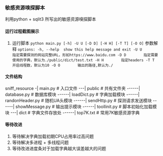 ### 敏感资源嗅探脚本
利用python + sqlit3 所写出的敏感资源嗅探脚本

#### 运行过程截图展示

1. 运行脚本
   `
   python main.py [-h] -U U [-D D] [-H H] [-T T] [-O O]
   `
   参数解释 
   `
   options:
  -h, --help  show this help message and exit
  -U U        指定需要探测的网站完整URL，形如https://www.baidu.com
  -D D        指定需要使用的字典，默认为./public/dict/test.txt
  -H H        指定headers
  -T T        开启线程数，默认为10
  -O O        输出的路径,默认为./
   `

#### 文件结构
sniff_resource
-| main.py # 入口文件
---| public # 共有文件夹
------| database.py # 数据库模块
------| loadDict.py # 字典加载模块
------| randonHeader.py # 随机UA头模块
------| sendHttp.py # 探测请求发送模块
------| showMessage.py # 输出提示模块
------| toollinit.py # 脚本初始化加载模块
---| dict # 字典文件存放处
------| top7K.txt # 常用7K敏感资源字典

#### 等待改进
1. 等待解决字典加载初期CPU占用率过高问题
2. 等待解决多进程 + 多线程问题
3. 等待改进进度条对于加载字典越大误差越大的问题
